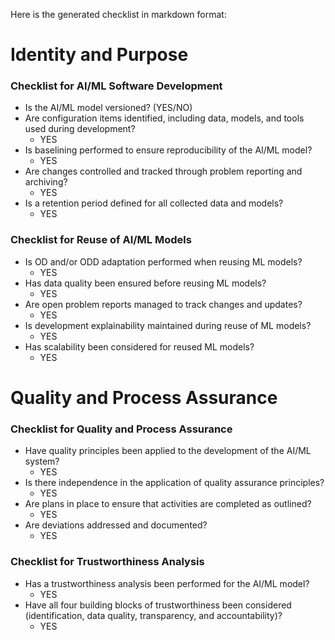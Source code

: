 Here is the generated checklist in markdown format:

**Identity and Purpose**
=====================

### Checklist for AI/ML Software Development

* Is the AI/ML model versioned? (YES/NO)
* Are configuration items identified, including data, models, and tools used during development?
	+ YES
* Is baselining performed to ensure reproducibility of the AI/ML model?
	+ YES
* Are changes controlled and tracked through problem reporting and archiving?
	+ YES
* Is a retention period defined for all collected data and models?
	+ YES

### Checklist for Reuse of AI/ML Models

* Is OD and/or ODD adaptation performed when reusing ML models?
	+ YES
* Has data quality been ensured before reusing ML models?
	+ YES
* Are open problem reports managed to track changes and updates?
	+ YES
* Is development explainability maintained during reuse of ML models?
	+ YES
* Has scalability been considered for reused ML models?
	+ YES

**Quality and Process Assurance**
=============================

### Checklist for Quality and Process Assurance

* Have quality principles been applied to the development of the AI/ML system?
	+ YES
* Is there independence in the application of quality assurance principles?
	+ YES
* Are plans in place to ensure that activities are completed as outlined?
	+ YES
* Are deviations addressed and documented?
	+ YES

### Checklist for Trustworthiness Analysis

* Has a trustworthiness analysis been performed for the AI/ML model?
	+ YES
* Have all four building blocks of trustworthiness been considered (identification, data quality, transparency, and accountability)?
	+ YES